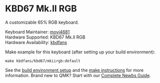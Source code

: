 # KBD67 Mk.II RGB

A customizable 65% RGB keyboard.

Keyboard Maintainer: [moyi4681](https://github.com/moyi4681)  
Hardware Supported: KBD67 Mk.II RGB  
Hardware Availability: [kbdfans](https://kbdfans.myshopify.com/)


Make example for this keyboard (after setting up your build environment):

    make kbdfans/kbd67/mkiirgb:default

See the [build environment setup](https://docs.qmk.fm/#/getting_started_build_tools) and the [make instructions](https://docs.qmk.fm/#/getting_started_make_guide) for more information. Brand new to QMK? Start with our [Complete Newbs Guide](https://docs.qmk.fm/#/newbs).
